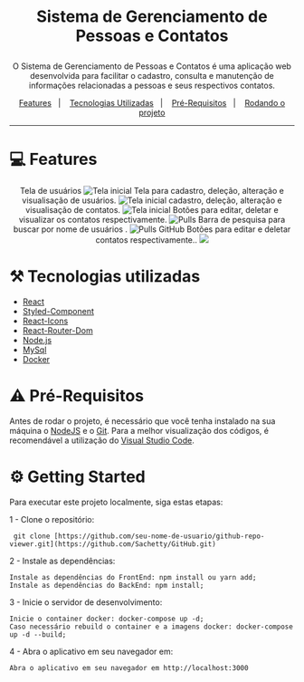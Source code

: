 # <p align="center">Sistema de Gerenciamento de Pessoas e Contatos</p>
<p align="center"> O Sistema de Gerenciamento de Pessoas e Contatos é uma aplicação web desenvolvida para facilitar o cadastro, consulta e manutenção de informações relacionadas a pessoas e seus respectivos contatos.</p>
<p align="center">
  <a href="#movie_camera-gifs">Features</a>&nbsp;&nbsp;&nbsp;|&nbsp;&nbsp;&nbsp;
  <a href="#hammer_and_pick-tecnologias-utilizadas">Tecnologias Utilizadas</a>&nbsp;&nbsp;&nbsp;|&nbsp;&nbsp;&nbsp;
  <a href="#warning-pré-requisitos">Pré-Requisitos</a>&nbsp;&nbsp;&nbsp;|&nbsp;&nbsp;&nbsp;
  <a href="#gear-rodando-o-projeto">Rodando o projeto</a>
</p>

---
# :computer: Features
<p align="center">
  Tela de usuários
  <img src="(https://github.com/Sachetty/Schedule_List/assets/70166153/874cec8f-9643-49a6-93d3-3455cf198b9c)" title="Tela inicial">
  Tela para cadastro, deleção, alteração e visualisação de usuários.
  <img src="(https://github.com/Sachetty/Schedule_List/assets/70166153/5b8fdcde-9e73-4d25-8a26-328988badeea)"  title="Tela inicial">
  cadastro, deleção, alteração e visualisação de contatos. 
  <img src="(https://github.com/Sachetty/Schedule_List/assets/70166153/866bf113-bd26-4c31-b919-d520333b6436)"  title="Tela inicial">
  Botões para editar, deletar e visualizar os contatos respectivamente.
  <img src="(https://github.com/Sachetty/Schedule_List/assets/70166153/2ffd0469-899c-4d46-8a68-23716d5b04f0)" title="Pulls">
  Barra de pesquisa para buscar por nome de usuários .
  <img src="(https://github.com/Sachetty/Schedule_List/assets/70166153/4701b185-9850-4d85-acf2-c9b7a44e7e7f)" title="Pulls GitHub">
  Botões para editar e deletar contatos respectivamente..
  <img src="(https://github.com/Sachetty/Schedule_List/assets/70166153/77d476d3-4ef9-4f08-b5df-de1d315d72ce)
">
</p>

# :hammer_and_pick: Tecnologias utilizadas 
- [React](https://pt-br.reactjs.org/)
- [Styled-Component](https://styled-components.com/)
- [React-Icons](https://react-icons.github.io/react-icons/)
- [React-Router-Dom](https://reactrouter.com/en/main)
- [Node.js](https://nodejs.org/en)
- [MySql](https://www.mysql.com/products/workbench/)
- [Docker](https://www.docker.com/)



# :warning: Pré-Requisitos
Antes de rodar o projeto, é necessário que você tenha instalado na sua máquina o [NodeJS](https://nodejs.org/en/) e o [Git](https://git-scm.com/downloads). Para a melhor visualização dos códigos, é recomendável a utilização do [Visual Studio Code](https://code.visualstudio.com/).

# :gear: Getting Started
Para executar este projeto localmente, siga estas etapas:

1 - Clone o repositório:
```
 git clone [https://github.com/seu-nome-de-usuario/github-repo-viewer.git](https://github.com/Sachetty/GitHub.git)
```

2 - Instale as dependências:
```
Instale as dependências do FrontEnd: npm install ou yarn add;
Instale as dependências do BackEnd: npm install;

```

3 - Inicie o servidor de desenvolvimento: 
```
Inicie o container docker: docker-compose up -d;
Caso necessário rebuild o container e a imagens docker: docker-compose up -d --build;
```
4 - Abra o aplicativo em seu navegador em:
```
Abra o aplicativo em seu navegador em http://localhost:3000
```
